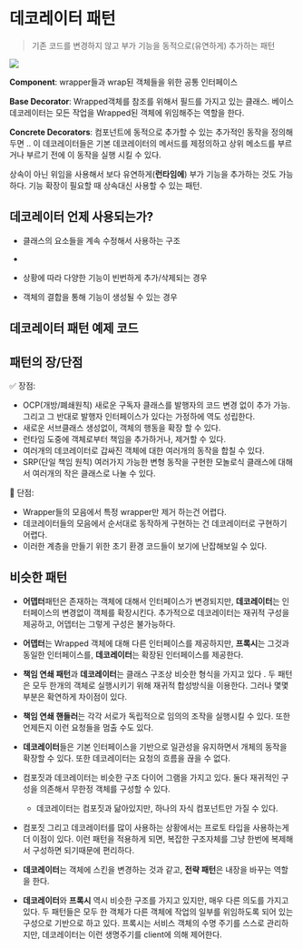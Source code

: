 # 데코레이터 패턴

> 기존 코드를 변경하지 않고 부가 기능을 동적으로(유연하게) 추가하는 패턴

![](https://refactoring.guru/images/patterns/diagrams/decorator/structure.png)

**Component**: wrapper들과 wrap된 객체들을 위한 공통 인터페이스

**Base Decorator**: Wrapped객체를 참조를 위해서 필드를 가지고 있는 클래스. 베이스 데코레이터는 모든 작업을 Wrapped된 객체에 위임해주는 역할을 한다. 

**Concrete Decorators**: 컴포넌트에 동적으로 추가할 수 있는 추가적인 동작을 정의해두면 .. 이 데코레이터들은 기본 데코레이터의 메서드를 제정의하고 상위 메소드를 부르거나 부르기 전에 이 동작을 실행 시킬 수 있다.

상속이 아닌 위임을 사용해서 보다 유연하게(**런타임에**) 부가 기능을 추가하는 것도 가능하다. 기능 확장이 필요할 때 상속대신 사용할 수 있는 패턴.

## 데코레이터 언제 사용되는가?

- 클래스의 요소들을 계속 수정해서 사용하는 구조

- 

- 상황에 따라 다양한 기능이 빈번하게 추가/삭제되는 경우

- 객체의 결합을 통해 기능이 생성될 수 있는 경우

## 데코레이터 패턴 예제 코드

## 패턴의 장/단점

✅ 장점:

- OCP(개방/폐쇄원칙) 새로운 구독자 클래스를 발행자의 코드 변경 없이 추가 가능. 그리고 그 반대로 발행자 인터페이스가 있다는 가정하에 역도 성립한다.
- 새로운 서브클래스 생성없이, 객체의 행동을 확장 할 수 있다.
- 런타임 도중에 객체로부터 책임을 추가하거나, 제거할 수 있다.
- 여러개의 데코레이터로 갑싸진 객체에 대한 여러개의 동작을 합칠 수 있다.
- SRP(단일 책임 원칙) 여러가지 가능한 변형 동작을 구현한 모놀로식 클래스에 대해서 여러개의  작은 클래스로 나눌 수 있다. 

🚨 단점:

- Wrapper들의 모음에서 특정 wrapper만 제거 하는건 어렵다. 
- 데코레이터들의 모음에서 순서대로 동작하게  구현하는 건 데코레이터로 구현하기 어렵다.
- 이러한 계층을 만들기 위한 초기 환경 코드들이 보기에 난잡해보일 수 있다.

## 비슷한 패턴

- **어뎁터**패턴은 존재하는 객체에 대해서 인터페이스가 변경되지만, **데코레이터**는 인터페이스의 변경없이 객체를 확장시킨다. 
  추가적으로 데코레이터는 재귀적 구성을 제공하고, 어뎁터는 그렇게 구성은 불가능하다.

- **어뎁터**는 Wrapped 객체에 대해 다른 인터페이스를 제공하지만, **프록시**는 그것과 동일한 인터페이스를, **데코레이터**는 확장된 인터페이스를 제공한다.

-  **책임 연쇄 패턴**과 **데코레이터**는 클래스 구조상 비슷한 형식을 가지고 있다 . 두 패턴은 모두 한개의 객체로 실행시키기 위해 재귀적 합성방식을 이용한다. 그러나 몇몇 부분은 확연하게 차이점이 있다. 
  
  - **책임 연쇄 핸들러**는 각각 서로가 독립적으로 임의의 조작을 실행시킬 수 있다. 또한 언제든지 이런 요청들을 멈출 수도 있다. 
  
  - **데코레이터**들은 기본 인터페이스을 기반으로 일관성을 유지하면서 개체의 동작을 확장할 수 있다. 또한 데코레이터는 요청의 흐름을 끊을 수 없다.

- 컴포짓과 데코레이터는 비슷한 구조 다이어 그램을 가지고 있다. 둘다 재귀적인 구성을 의존해서 무한정 객체를 구성할 수 있다.
  
  - 데코레이터는 컴포짓과 닮아있지만, 하나의 자식 컴포넌트만 가질 수 있다. 

- 컴포짓 그리고 데코레이터를 많이 사용하는 상황에서는 프로토 타입을 사용하는게 더 이점이 있다. 이런 패턴을 적용하게 되면, 복잡한 구조자체를 그냥 한번에 복제해서 구성하면 되기때문에 편리하다.

- **데코레이터**는 객체에 스킨을 변경하는 것과 같고, **전략 패턴**은 내장을 바꾸는 역할을 한다.

- **데코레이터**와 **프록시** 역시 비슷한 구조를 가지고 있지만, 매우 다른 의도를 가지고 있다. 두 패턴들은 모두 한 객체가 다른 객체에 작업의 일부를 위임하도록 되어 있는 구성으로 기반으로 하고 있다. 프록시는 서비스 객체의 수명 주기를 스스로 관리하지만, 데코레이터는 이런 생명주기를 client에 의해 제어한다.
